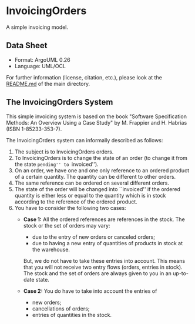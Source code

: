 # InvoicingOrders
A simple invoicing model.

## Data Sheet
* Format:               ArgoUML 0.26
* Language:             UML/OCL

For further information (license, citation, etc.), please look at the [README.md](../)
of the main directory. 

## The InvoicingOrders System
This simple invoicing system is based on the book "Software
Specification Methods: An Overview Using a Case Study" by M. Frappier
and H. Habrias (ISBN 1-85233-353-7). 

The InvoicingOrders system can informally described as follows: 
1. The subject is to InvoicingOrders orders.
2. To InvoicingOrders is to change the state of an order (to change it
   from the state ``pending'' to ``invoiced'').
3. On an order, we have one and one only reference to an ordered
   product of a certain quantity. The quantity can be different to
   other orders.
4. The same reference can be ordered on several different
   orders.
5. The state of the order will be changed into ``invoiced'' if the
   ordered quantity is either less or equal to the quantity which is
   in stock according to the reference of the ordered product.
6. You have to consider the following two cases:
   * **Case 1:** 
     All the ordered references are references in the stock. The
     stock or the set of orders may vary:
     * due to the entry of new orders or canceled orders;
     * due to having a new entry of quantities of products in
       stock at the warehouse.

     But, we do not have to take these entries into account. This
     means that you will not receive two entry flows (orders, entries
     in stock). The stock and the set of orders are always given to
     you in an up-to-date state.
   * **Case 2:**
     You do have to take into account the entries of
     * new orders;
     * cancellations of orders;
     * entries of quantities in the stock.

  
